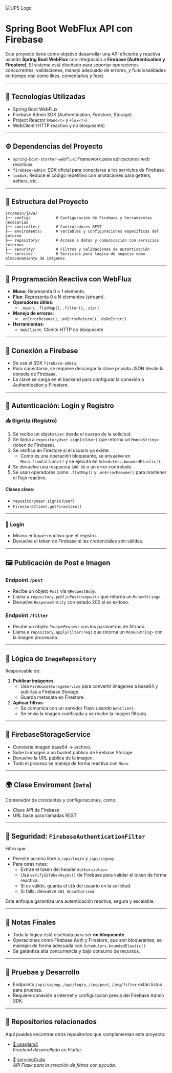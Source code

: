 ![UPS Logo](https://upload.wikimedia.org/wikipedia/commons/thumb/b/b0/Logo_Universidad_Polit%C3%A9cnica_Salesiana_del_Ecuador.png/640px-Logo_Universidad_Polit%C3%A9cnica_Salesiana_del_Ecuador.png)

# Spring Boot WebFlux API con Firebase

Este proyecto tiene como objetivo desarrollar una API eficiente y reactiva usando **Spring Boot WebFlux** con integración a **Firebase (Authentication y Firestore)**. El sistema está diseñado para soportar operaciones concurrentes, validaciones, manejo adecuado de errores, y funcionalidades en tiempo real como likes, comentarios y feed.

---

## 🚀 Tecnologías Utilizadas

- Spring Boot WebFlux
- Firebase Admin SDK (Authentication, Firestore, Storage)
- Project Reactor (`Mono<T>` y `Flux<T>`)
- WebClient (HTTP reactivo y no bloqueante)

---

## ⚙️ Dependencias del Proyecto

- `spring-boot-starter-webflux`: Framework para aplicaciones web reactivas.
- `firebase-admin`: SDK oficial para conectarse a los servicios de Firebase.
- `lombok`: Reduce el código repetitivo con anotaciones para getters, setters, etc.

---

## 📁 Estructura del Proyecto

```text
src/main/java/
├── config/           # Configuración de Firebase y herramientas necesarias
├── controller/       # Controladores REST
├── enviroments/      # Variables y configuraciones específicas del entorno
├── repository/       # Acceso a datos y comunicación con servicios externos
├── security/         # Filtros y validaciones de autenticación
└── service/          # Servicios para lógica de negocio como almacenamiento de imágenes
```

---

## 🔄 Programación Reactiva con WebFlux

- **Mono<T>**: Representa 0 o 1 elemento.
- **Flux<T>**: Representa 0 a N elementos (stream).
- **Operadores útiles**:
  - `.map()`, `.flatMap()`, `.filter()`, `.zip()`
- **Manejo de errores**:
  - `.onErrorResume()`, `.onErrorReturn()`, `.doOnError()`
- **Herramientas**:
  - `WebClient`: Cliente HTTP no bloqueante

---

## 🔐 Conexión a Firebase

- Se usa el SDK `firebase-admin`.
- Para conectarse, se requiere descargar la clave privada JSON desde la consola de Firebase.
- La clave se carga en el backend para configurar la conexión a Authentication y Firestore.

---

## 👤 Autenticación: Login y Registro

### 📥 SignUp (Registro)

1. Se recibe un objeto `User` desde el cuerpo de la solicitud.
2. Se llama a `repositoryUser.signIn(User)` que retorna un `Mono<String>` (token de Firebase).
3. Se verifica en Firestore si el usuario ya existe.
   - Como es una operación bloqueante, se envuelve en `Mono.fromCallable()` y se ejecuta en `Schedulers.boundedElastic()`.
4. Se devuelve una respuesta `200 OK` o un error controlado.
5. Se usan operadores como `.flatMap()` y `.onErrorResume()` para mantener el flujo reactivo.

#### Clases clave:
- `repositoryUser.signIn(User)`
- `FirestoreClient.getFirestore()`

---

### 🔑 Login

- Mismo enfoque reactivo que el registro.
- Devuelve el token de Firebase si las credenciales son válidas.

---

## 🖼️ Publicación de Post e Imagen

### Endpoint `/post`

- Recibe un objeto `Post` vía `@RequestBody`.
- Llama a `repository.publicPost(request)` que retorna un `Mono<String>`.
- Devuelve `ResponseEntity` con estado 200 si es exitoso.

### Endpoint `/filter`

- Recibe un objeto `ImagenRequest` con los parámetros de filtrado.
- Llama a `repository.applyFilter(req)` que retorna un `Mono<String>` con la imagen procesada.

---

## 🧠 Lógica de `ImageRepository`

Responsable de:

1. **Publicar imágenes**:
   - Usa `FirebaseStorageService` para convertir imágenes a base64 y subirlas a Firebase Storage.
   - Guarda metadata en Firestore.
2. **Aplicar filtros**:
   - Se comunica con un servidor Flask usando `WebClient`.
   - Se envía la imagen codificada y se recibe la imagen filtrada.

---

## 🧾 FirebaseStorageService

- Convierte imagen base64 → archivo.
- Sube la imagen a un bucket público de Firebase Storage.
- Devuelve la URL pública de la imagen.
- Todo el proceso se maneja de forma reactiva con `Mono`.

---

## 🌍 Clase Enviroment (`Data`)

Contenedor de constantes y configuraciones, como:

- Clave API de Firebase
- URL base para llamadas REST

---

## 🔐 Seguridad: `FirebaseAuthenticationFilter`

Filtro que:

- Permite acceso libre a `/api/login` y `/api/signup`.
- Para otras rutas:
  - Extrae el token del header `Authorization`.
  - Usa `verifyIdTokenAsync()` de Firebase para validar el token de forma reactiva.
  - Si es válido, guarda el `UID` del usuario en la solicitud.
  - Si falla, devuelve `401 Unauthorized`.

Este enfoque garantiza una autenticación reactiva, segura y escalable.

---

## 📌 Notas Finales

- Toda la lógica está diseñada para ser **no bloqueante**.
- Operaciones como Firebase Auth y Firestore, que son bloqueantes, se manejan de forma adecuada con `Schedulers.boundedElastic()`.
- Se garantiza alta concurrencia y bajo consumo de recursos.

---

## 🧪 Pruebas y Desarrollo

- Endpoints `/api/signup`, `/api/login`, `/img/post`, `/img/filter` están listos para pruebas.
- Requiere conexión a internet y configuración previa del Firebase Admin SDK.

---
## 🔗 Repositorios relacionados

Aquí puedes encontrar otros repositorios que complementan este proyecto:

- [📁 upsglam2](https://github.com/Chris-Liter/upsglam2.git)  
  _Frontend desarrollado en Flutter._

- [📁 servicioCuda](https://github.com/xDieGGox/servicioCuda.git)  
  _API Flask para la creación de filtros con pycuda._

